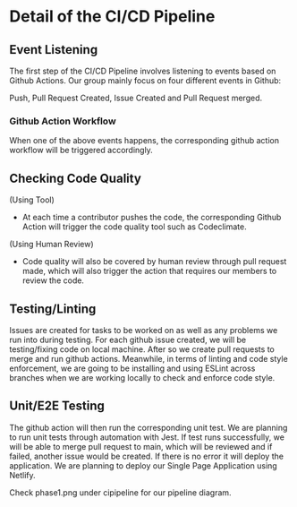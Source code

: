 # Detail of the CI/CD Pipeline ##

## Event Listening
The first step of the CI/CD Pipeline involves listening to events based on Github Actions. 
Our group mainly focus on four different events in Github: 

  Push, Pull Request Created, Issue Created and Pull Request merged.  

  ### Github Action Workflow
  When one of the above events happens, the corresponding github action workflow will be triggered accordingly.  

## Checking Code Quality

(Using Tool)
- At each time a contributor pushes the code, the corresponding Github Action will trigger the code quality tool such as Codeclimate. 

(Using Human Review)
- Code quality will also be covered by human review through pull request made, which will also trigger the action that requires our members to review the code.

## Testing/Linting
Issues are created for tasks to be worked on as well as any problems we run into during testing. For each github issue created, we will be testing/fixing code on local machine. After so we create pull requests to merge and run github actions. Meanwhile, in terms of linting and code style enforcement, we are going to be installing and using ESLint across branches when we are working locally to check and enforce code style.

## Unit/E2E Testing
The github action will then run the corresponding unit test. We are planning to run unit tests through automation with Jest. If test runs successfully, we will be able to merge pull request to main, which will be reviewed and if failed, another issue would be created. If there is no error it will deploy the application. We are planning to deploy our Single Page Application using Netlify. 

Check phase1.png under cipipeline for our pipeline diagram.
 
 
